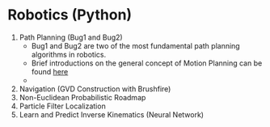 # Robotics (Python)

1. Path Planning (Bug1 and Bug2)
    - Bug1 and Bug2 are two of the most fundamental path planning algorithms in robotics.
    - Brief introductions on the general concept of Motion Planning can be found [here](https://en.wikipedia.org/wiki/Motion_planning#:~:text=Motion%20planning%2C%20also%20path%20planning,animation%2C%20robotics%20and%20computer%20games.)
    - 
3. Navigation (GVD Construction with Brushfire)
4. Non-Euclidean Probabilistic Roadmap 
5. Particle Filter Localization 
6. Learn and Predict Inverse Kinematics (Neural Network)
